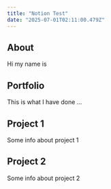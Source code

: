 ```yaml
---
title: "Notion Test"
date: "2025-07-01T02:11:00.479Z"
---
```



## About

Hi my name is


## Portfolio

This is what I have done …


## Project 1

Some info about project 1


## Project 2

Some info about project 2

